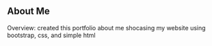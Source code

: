 ## About Me 

Overview: created this portfolio about me shocasing my website using bootstrap, css, and simple html 
